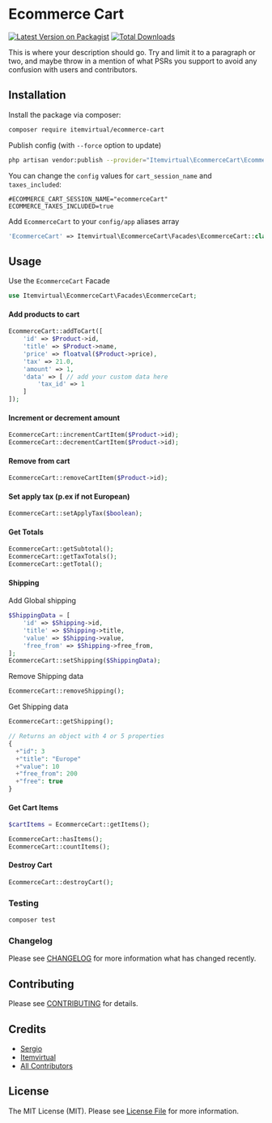# Ecommerce Cart

[![Latest Version on Packagist](https://img.shields.io/packagist/v/itemvirtual/ecommerce-cart.svg?style=flat-square)](https://packagist.org/packages/itemvirtual/ecommerce-cart)
[![Total Downloads](https://img.shields.io/packagist/dt/itemvirtual/ecommerce-cart.svg?style=flat-square)](https://packagist.org/packages/itemvirtual/ecommerce-cart)

This is where your description should go. Try and limit it to a paragraph or two, and maybe throw in a mention of what PSRs you support to avoid any confusion with users and contributors.

## Installation

Install the package via composer:

```bash
composer require itemvirtual/ecommerce-cart
```

Publish config (with `--force` option to update)

``` bash
php artisan vendor:publish --provider="Itemvirtual\EcommerceCart\EcommerceCartServiceProvider" --tag=config
```

You can change the `config` values for `cart_session_name` and `taxes_included`:

```dotenv
#ECOMMERCE_CART_SESSION_NAME="ecommerceCart"
ECOMMERCE_TAXES_INCLUDED=true
```

Add `EcommerceCart` to your `config/app` aliases array

```php
'EcommerceCart' => Itemvirtual\EcommerceCart\Facades\EcommerceCart::class,
```

## Usage

Use the `EcommerceCart` Facade

```php
use Itemvirtual\EcommerceCart\Facades\EcommerceCart;
```

#### Add products to cart

```php
EcommerceCart::addToCart([
    'id' => $Product->id,
    'title' => $Product->name,
    'price' => floatval($Product->price),
    'tax' => 21.0,
    'amount' => 1,
    'data' => [ // add your custom data here
        'tax_id' => 1
    ]
]);
```

#### Increment or decrement amount

```php
EcommerceCart::incrementCartItem($Product->id);
EcommerceCart::decrementCartItem($Product->id);
```

#### Remove from cart

```php
EcommerceCart::removeCartItem($Product->id);
```

#### Set apply tax (p.ex if not European)

```php
EcommerceCart::setApplyTax($boolean);
```

#### Get Totals

```php
EcommerceCart::getSubtotal();
EcommerceCart::getTaxTotals();
EcommerceCart::getTotal();
```

#### Shipping

Add Global shipping

```php
$ShippingData = [
    'id' => $Shipping->id,
    'title' => $Shipping->title,
    'value' => $Shipping->value,
    'free_from' => $Shipping->free_from,
];
EcommerceCart::setShipping($ShippingData);
```

Remove Shipping data

```php
EcommerceCart::removeShipping();
```

Get Shipping data

```php
EcommerceCart::getShipping();

// Returns an object with 4 or 5 properties
{
  +"id": 3
  +"title": "Europe"
  +"value": 10
  +"free_from": 200
  +"free": true
}
```

#### Get Cart Items

```php
$cartItems = EcommerceCart::getItems();

EcommerceCart::hasItems();
EcommerceCart::countItems();

```

#### Destroy Cart

```php
EcommerceCart::destroyCart();
```

### Testing

```bash
composer test
```

### Changelog

Please see [CHANGELOG](CHANGELOG.md) for more information what has changed recently.

## Contributing

Please see [CONTRIBUTING](CONTRIBUTING.md) for details.

## Credits

- [Sergio](https://github.com/sergio-item)
- [Itemvirtual](https://github.com/itemvirtual)
- [All Contributors](../../contributors)

## License

The MIT License (MIT). Please see [License File](LICENSE.md) for more information.